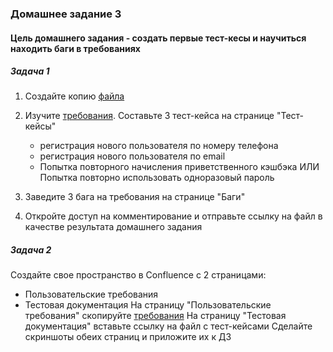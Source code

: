 ### Домашнее задание 3 

####  Цель домашнего задания - создать первые тест-кесы и научиться находить баги в требованиях

##### Задача 1
1. Создайте копию [файла](https://docs.google.com/spreadsheets/d/1L4m9om9-muUOuCllU0gqIl4jJyIy27TpardfABLbAdM/edit#gid=1710093261)

1. Изучите [требования](../Требования/Req_3.md). Составьте 3
 тест-кейса на странице "Тест-кейсы"
    - регистрация нового пользователя по номеру телефона
    - регистрация нового пользователя по email
    - Попытка повторного начисления приветственного кэшбэка ИЛИ Попытка повторно использовать одноразовый пароль

2. Заведите 3 бага на требования на странице "Баги"
1. Откройте доступ на комментирование и отправьте ссылку на файл в качестве  результата домашнего задания

##### Задача 2
Создайте свое пространство в Confluence c 2 страницами:
 - Пользовательские требования
 - Тестовая документация
На страницу "Пользовательские требования" скопируйте [требования](../Требования/Req_3.md)
На страницу "Тестовая документация" вставьте ссылку на файл с тест-кейсами 
Сделайте скриншоты обеих страниц и приложите их к ДЗ
